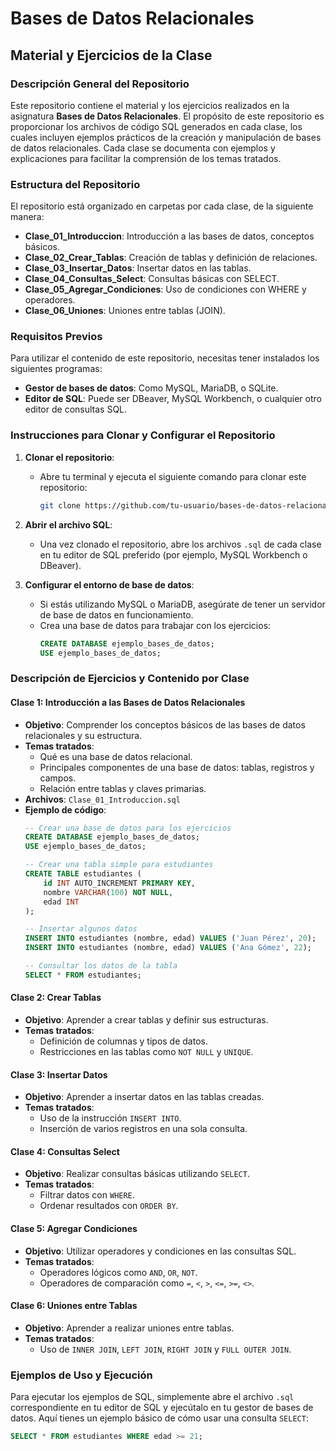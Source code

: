 # Bases de Datos Relacionales
## Material y Ejercicios de la Clase

### Descripción General del Repositorio

Este repositorio contiene el material y los ejercicios realizados en la asignatura **Bases de Datos Relacionales**. El propósito de este repositorio es proporcionar los archivos de código SQL generados en cada clase, los cuales incluyen ejemplos prácticos de la creación y manipulación de bases de datos relacionales. Cada clase se documenta con ejemplos y explicaciones para facilitar la comprensión de los temas tratados.

### Estructura del Repositorio

El repositorio está organizado en carpetas por cada clase, de la siguiente manera:

- **Clase_01_Introduccion**: Introducción a las bases de datos, conceptos básicos.
- **Clase_02_Crear_Tablas**: Creación de tablas y definición de relaciones.
- **Clase_03_Insertar_Datos**: Insertar datos en las tablas.
- **Clase_04_Consultas_Select**: Consultas básicas con SELECT.
- **Clase_05_Agregar_Condiciones**: Uso de condiciones con WHERE y operadores.
- **Clase_06_Uniones**: Uniones entre tablas (JOIN).

### Requisitos Previos

Para utilizar el contenido de este repositorio, necesitas tener instalados los siguientes programas:

- **Gestor de bases de datos**: Como MySQL, MariaDB, o SQLite.
- **Editor de SQL**: Puede ser DBeaver, MySQL Workbench, o cualquier otro editor de consultas SQL.

### Instrucciones para Clonar y Configurar el Repositorio

1. **Clonar el repositorio**:
   - Abre tu terminal y ejecuta el siguiente comando para clonar este repositorio:
     ```bash
     git clone https://github.com/tu-usuario/bases-de-datos-relacionales.git
     ```
   
2. **Abrir el archivo SQL**:
   - Una vez clonado el repositorio, abre los archivos `.sql` de cada clase en tu editor de SQL preferido (por ejemplo, MySQL Workbench o DBeaver).

3. **Configurar el entorno de base de datos**:
   - Si estás utilizando MySQL o MariaDB, asegúrate de tener un servidor de base de datos en funcionamiento.
   - Crea una base de datos para trabajar con los ejercicios:
     ```sql
     CREATE DATABASE ejemplo_bases_de_datos;
     USE ejemplo_bases_de_datos;
     ```

### Descripción de Ejercicios y Contenido por Clase

#### Clase 1: **Introducción a las Bases de Datos Relacionales**
   - **Objetivo**: Comprender los conceptos básicos de las bases de datos relacionales y su estructura.
   - **Temas tratados**:
     - Qué es una base de datos relacional.
     - Principales componentes de una base de datos: tablas, registros y campos.
     - Relación entre tablas y claves primarias.
   - **Archivos**: `Clase_01_Introduccion.sql`
   - **Ejemplo de código**:
     ```sql
     -- Crear una base de datos para los ejercicios
     CREATE DATABASE ejemplo_bases_de_datos;
     USE ejemplo_bases_de_datos;
     
     -- Crear una tabla simple para estudiantes
     CREATE TABLE estudiantes (
         id INT AUTO_INCREMENT PRIMARY KEY,
         nombre VARCHAR(100) NOT NULL,
         edad INT
     );
     
     -- Insertar algunos datos
     INSERT INTO estudiantes (nombre, edad) VALUES ('Juan Pérez', 20);
     INSERT INTO estudiantes (nombre, edad) VALUES ('Ana Gómez', 22);
     
     -- Consultar los datos de la tabla
     SELECT * FROM estudiantes;
     ```

#### Clase 2: **Crear Tablas**
   - **Objetivo**: Aprender a crear tablas y definir sus estructuras.
   - **Temas tratados**:
     - Definición de columnas y tipos de datos.
     - Restricciones en las tablas como `NOT NULL` y `UNIQUE`.

#### Clase 3: **Insertar Datos**
   - **Objetivo**: Aprender a insertar datos en las tablas creadas.
   - **Temas tratados**:
     - Uso de la instrucción `INSERT INTO`.
     - Inserción de varios registros en una sola consulta.

#### Clase 4: **Consultas Select**
   - **Objetivo**: Realizar consultas básicas utilizando `SELECT`.
   - **Temas tratados**:
     - Filtrar datos con `WHERE`.
     - Ordenar resultados con `ORDER BY`.

#### Clase 5: **Agregar Condiciones**
   - **Objetivo**: Utilizar operadores y condiciones en las consultas SQL.
   - **Temas tratados**:
     - Operadores lógicos como `AND`, `OR`, `NOT`.
     - Operadores de comparación como `=`, `<`, `>`, `<=`, `>=`, `<>`.

#### Clase 6: **Uniones entre Tablas**
   - **Objetivo**: Aprender a realizar uniones entre tablas.
   - **Temas tratados**:
     - Uso de `INNER JOIN`, `LEFT JOIN`, `RIGHT JOIN` y `FULL OUTER JOIN`.

### Ejemplos de Uso y Ejecución

Para ejecutar los ejemplos de SQL, simplemente abre el archivo `.sql` correspondiente en tu editor de SQL y ejecútalo en tu gestor de bases de datos. Aquí tienes un ejemplo básico de cómo usar una consulta `SELECT`:

```sql
SELECT * FROM estudiantes WHERE edad >= 21;
